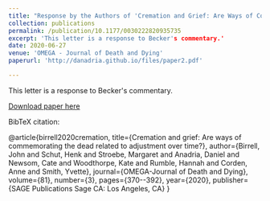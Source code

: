```yaml
---
title: "Response by the Authors of 'Cremation and Grief: Are Ways of Commemorating the Dead Related to Adjustment Over Time?'"
collection: publications
permalink: /publication/10.1177/0030222820935735
excerpt: 'This letter is a response to Becker's commentary.'
date: 2020-06-27
venue: 'OMEGA - Journal of Death and Dying'
paperurl: 'http://danadria.github.io/files/paper2.pdf'

---
```

This letter is a response to Becker's commentary.

[Download paper here](http://danadria.github.io/files/paper2.pdf)

BibTeX citation: 

@article{birrell2020cremation,
  title={Cremation and grief: Are ways of commemorating the dead related to adjustment over time?},
  author={Birrell, John and Schut, Henk and Stroebe, Margaret and Anadria, Daniel and Newsom, Cate and Woodthorpe, Kate and Rumble, Hannah and Corden, Anne and Smith, Yvette},
  journal={OMEGA-Journal of Death and Dying},
  volume={81},
  number={3},
  pages={370--392},
  year={2020},
  publisher={SAGE Publications Sage CA: Los Angeles, CA}
}